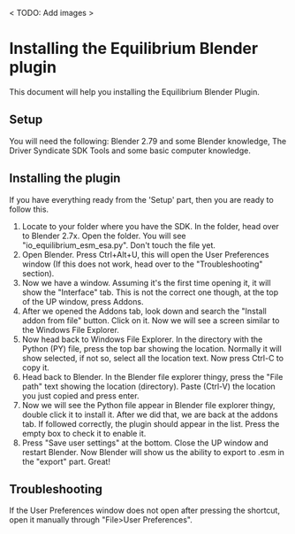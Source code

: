<  TODO: Add images  >

# Installing the Equilibrium Blender plugin

This document will help you installing the Equilibrium Blender Plugin.

## Setup

You will need the following: Blender 2.79 and some Blender knowledge, The Driver Syndicate SDK Tools and some basic computer knowledge.

## Installing the plugin

If you have everything ready from the 'Setup' part, then you are ready to follow this.

1. Locate to your folder where you have the SDK. In the folder, head over to Blender 2.7x. Open the folder. You will see "io_equilibrium_esm_esa.py". Don't touch the file yet.
2. Open Blender. Press Ctrl+Alt+U, this will open the User Preferences window (If this does not work, head over to the "Troubleshooting" section).
3. Now we have a window. Assuming it's the first time opening it, it will show the "Interface" tab. This is not the correct one though, at the top of the UP window, press Addons.
4. After we opened the Addons tab, look down and search the "Install addon from file" button. Click on it. Now we will see a screen similar to the Windows File Explorer.
5. Now head back to Windows File Explorer. In the directory with the Python (PY) file, press the top bar showing the location. Normally it will show selected, if not so, select all the location text. Now press Ctrl-C to copy it.
6. Head back to Blender. In the Blender file explorer thingy, press the "File path" text showing the location (directory). Paste (Ctrl-V) the location you just copied and press enter.
7. Now we will see the Python file appear in Blender file explorer thingy, double click it to install it. After we did that, we are back at the addons tab. If followed correctly, the plugin should appear in the list. Press the empty box to check it to enable it.
8. Press "Save user settings" at the bottom. Close the UP window and restart Blender. Now Blender will show us the ability to export to .esm in the "export" part. Great!

## Troubleshooting

If the User Preferences window does not open after pressing the shortcut, open it manually through "File>User Preferences".